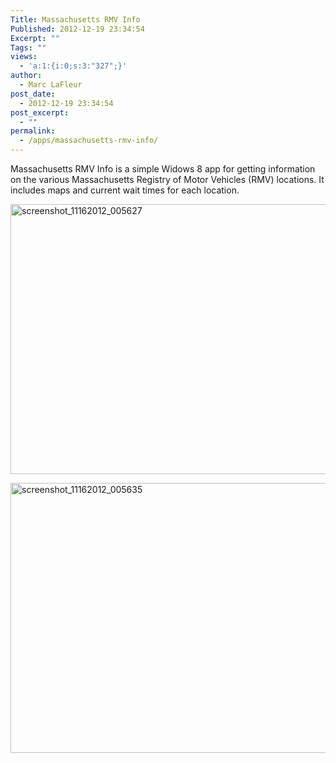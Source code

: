 ```yaml
---
Title: Massachusetts RMV Info
Published: 2012-12-19 23:34:54
Excerpt: ""
Tags: ""
views:
  - 'a:1:{i:0;s:3:"327";}'
author:
  - Marc LaFleur
post_date:
  - 2012-12-19 23:34:54
post_excerpt:
  - ""
permalink:
  - /apps/massachusetts-rmv-info/
---
```

Massachusetts RMV Info is a simple Widows 8 app for getting information on the various Massachusetts Registry of Motor Vehicles (RMV) locations. It includes maps and current wait times for each location.

<a href="http://massivescale.azurewebsites.net/wp-content/uploads/2012/12/screenshot_11162012_005627.png"><img class="alignnone size-medium wp-image-1140" alt="screenshot_11162012_005627" src="http://massivescale.azurewebsites.net/wp-content/uploads/2012/12/screenshot_11162012_005627-768x432.png" width="768" height="432" /></a>

<a href="http://massivescale.azurewebsites.net/wp-content/uploads/2012/12/screenshot_11162012_005635.png"><img class="alignnone size-medium wp-image-1141" alt="screenshot_11162012_005635" src="http://massivescale.azurewebsites.net/wp-content/uploads/2012/12/screenshot_11162012_005635-768x432.png" width="768" height="432" /></a>
